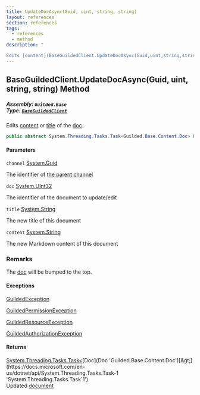 ```yaml
---
title: UpdateDocAsync(Guid, uint, string, string)
layout: references
section: references
tags:
  - references
  - method
description: "

Edits [content](BaseGuildedClient.UpdateDocAsync(Guid,uint,string,string)#Guilded.Base.BaseGuildedClient.UpdateDocAsync(Guid,uint,string,string).content 'Guilded.Base.BaseGuildedClient.UpdateDocAsync(Guid, uint, string, string).content') or [title](BaseGuildedClient.UpdateDocAsync(Guid,uint,string,string)#Guilded.Base.BaseGuildedClient.UpdateDocAsync(Guid,uint,string,string).title 'Guilded.Base.BaseGuildedClient.UpdateDocAsync(Guid, uint, string, string).title') of the [doc](BaseGuildedClient.UpdateDocAsync(Guid,uint,string,string)#Guilded.Base.BaseGuildedClient.UpdateDocAsync(Guid,uint,string,string).doc 'Guilded.Base.BaseGuildedClient.UpdateDocAsync(Guid, uint, string, string).doc')."
---
```


## BaseGuildedClient.UpdateDocAsync(Guid, uint, string, string) Method
##### **Assembly:** `Guilded.Base`<br/>**Type:** [`BaseGuildedClient`](BaseGuildedClient 'Guilded.Base.BaseGuildedClient')

Edits [content](BaseGuildedClient.UpdateDocAsync(Guid,uint,string,string)#Guilded.Base.BaseGuildedClient.UpdateDocAsync(Guid,uint,string,string).content 'Guilded.Base.BaseGuildedClient.UpdateDocAsync(Guid, uint, string, string).content') or [title](BaseGuildedClient.UpdateDocAsync(Guid,uint,string,string)#Guilded.Base.BaseGuildedClient.UpdateDocAsync(Guid,uint,string,string).title 'Guilded.Base.BaseGuildedClient.UpdateDocAsync(Guid, uint, string, string).title') of the [doc](BaseGuildedClient.UpdateDocAsync(Guid,uint,string,string)#Guilded.Base.BaseGuildedClient.UpdateDocAsync(Guid,uint,string,string).doc 'Guilded.Base.BaseGuildedClient.UpdateDocAsync(Guid, uint, string, string).doc').

```csharp
public abstract System.Threading.Tasks.Task<Guilded.Base.Content.Doc> UpdateDocAsync(Guid channel, uint doc, string title, string content);
```
#### Parameters

<a name='Guilded.Base.BaseGuildedClient.UpdateDocAsync(Guid,uint,string,string).channel'></a>

`channel` [System.Guid](https://docs.microsoft.com/en-us/dotnet/api/System.Guid 'System.Guid')

The identifier of [the parent channel](ServerChannel 'Guilded.Base.Servers.ServerChannel')

<a name='Guilded.Base.BaseGuildedClient.UpdateDocAsync(Guid,uint,string,string).doc'></a>

`doc` [System.UInt32](https://docs.microsoft.com/en-us/dotnet/api/System.UInt32 'System.UInt32')

The identifier of the document to update/edit

<a name='Guilded.Base.BaseGuildedClient.UpdateDocAsync(Guid,uint,string,string).title'></a>

`title` [System.String](https://docs.microsoft.com/en-us/dotnet/api/System.String 'System.String')

The new title of this document

<a name='Guilded.Base.BaseGuildedClient.UpdateDocAsync(Guid,uint,string,string).content'></a>

`content` [System.String](https://docs.microsoft.com/en-us/dotnet/api/System.String 'System.String')

The new Markdown content of this document

### Remarks
  
The [doc](BaseGuildedClient.UpdateDocAsync(Guid,uint,string,string)#Guilded.Base.BaseGuildedClient.UpdateDocAsync(Guid,uint,string,string).doc 'Guilded.Base.BaseGuildedClient.UpdateDocAsync(Guid, uint, string, string).doc') will be bumped to the top.

#### Exceptions

[GuildedException](GuildedException 'Guilded.Base.GuildedException')

[GuildedPermissionException](GuildedPermissionException 'Guilded.Base.GuildedPermissionException')

[GuildedResourceException](GuildedResourceException 'Guilded.Base.GuildedResourceException')

[GuildedAuthorizationException](GuildedAuthorizationException 'Guilded.Base.GuildedAuthorizationException')

#### Returns
[System.Threading.Tasks.Task&lt;](https://docs.microsoft.com/en-us/dotnet/api/System.Threading.Tasks.Task-1 'System.Threading.Tasks.Task`1')[Doc](Doc 'Guilded.Base.Content.Doc')[&gt;](https://docs.microsoft.com/en-us/dotnet/api/System.Threading.Tasks.Task-1 'System.Threading.Tasks.Task`1')  
Updated [document](Doc 'Guilded.Base.Content.Doc')